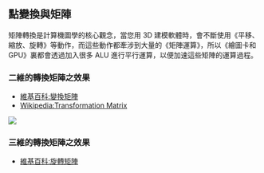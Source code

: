 ## 點變換與矩陣

矩陣轉換是計算機圖學的核心觀念，當您用 3D 建模軟體時，會不斷使用《平移、縮放、旋轉》等動作，而這些動作都牽涉到大量的《矩陣運算》，所以《繪圖卡和GPU》裏都會透過加入很多 ALU 進行平行運算，以便加速這些矩陣的運算過程。

### 二維的轉換矩陣之效果

* [維基百科:變換矩陣](https://zh.wikipedia.org/wiki/%E5%8F%98%E6%8D%A2%E7%9F%A9%E9%98%B5)
* [Wikipedia:Transformation Matrix](https://en.wikipedia.org/wiki/Transformation_matrix)

![](../img/2dTransform.png)

### 三維的轉換矩陣之效果

* [維基百科:旋轉矩陣](https://zh.wikipedia.org/wiki/%E6%97%8B%E8%BD%AC%E7%9F%A9%E9%98%B5)
